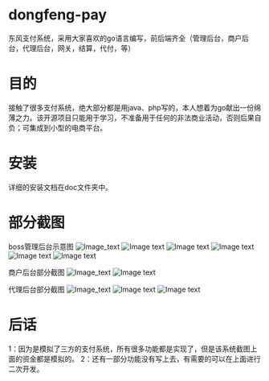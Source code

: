 # dongfeng-pay
东风支付系统，采用大家喜欢的go语言编写，前后端齐全（管理后台，商户后台，代理后台，网关，结算，代付，等）
# 目的
接触了很多支付系统，绝大部分都是用java、php写的，本人想着为go献出一份绵薄之力。该开源项目只能用于学习，不准备用于任何的非法商业活动，否则后果自负；可集成到小型的电商平台。
# 安装
详细的安装文档在doc文件夹中。
# 部分截图
boss管理后台示意图
![Image_text](http://139.196.82.110/doc/boss1.png)
![Image text](http://139.196.82.110/doc/boss2.png)
![Image text](http://139.196.82.110/doc/boss3.png)
![Image text](http://139.196.82.110/doc/boss4.png)
![Image text](http://139.196.82.110/doc/boss5.png)
![Image text](http://139.196.82.110/doc/boss6.png)

商户后台部分截图
![Image_text](http://139.196.82.110/doc/merchant1.png)
![Image text](http://139.196.82.110/doc/merchant2.png)

代理后台部分截图
![Image_text](http://139.196.82.110/doc/agent1.png)
![Image text](http://139.196.82.110/doc/agent2.png)
![Image text](http://139.196.82.110/doc/agent3.png)

# 后话
1：因为是模拟了三方的支付系统，所有很多功能都是实现了，但是该系统截图上面的资金都是模拟的。
2：还有一部分功能没有写上去，有需要的可以在上面进行二次开发。
